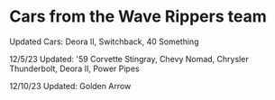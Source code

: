 # Cars from the Wave Rippers team

Updated Cars: Deora II, Switchback, 40 Something

12/5/23 Updated: '59 Corvette Stingray, Chevy Nomad, Chrysler Thunderbolt, Deora II, Power Pipes

12/10/23 Updated: Golden Arrow
